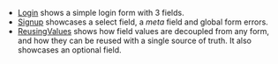   * [Login](Login.elm) shows a simple login form with 3 fields.
  * [Signup](Signup.elm) showcases a select field, a _meta_ field and global form errors.
  * [ReusingValues](ReusingValues.elm) shows how field values are decoupled from any form, and how they can be reused with a single source of truth. It also showcases an optional field.
